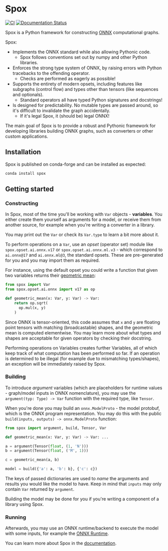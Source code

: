 # Spox

[![CI](https://github.com/Quantco/spox/actions/workflows/ci.yml/badge.svg)](https://github.com/Quantco/spox/actions/workflows/ci.yml)
[![Documentation Status](https://readthedocs.org/projects/spox/badge/?version=latest)](https://spox.readthedocs.io/en/latest/?badge=latest)

Spox is a Python framework for constructing [ONNX](https://github.com/onnx/onnx/) computational graphs.

Spox:

- Implements the ONNX standard while also allowing Pythonic code.
  - Spox follows conventions set out by numpy and other Python libraries.
- Enforces the strong type system of ONNX, by raising errors with Python tracebacks to the offending operator.
  - Checks are performed as eagerly as possible!
- Supports the entirety of modern opsets, including features like subgraphs (control flow) and types other than tensors (like sequences and optionals).
  - Standard operators all have typed Python signatures and docstrings!
- Is designed for predictability. No mutable types are passed around, so it's difficult to invalidate the graph accidentally.
  - If it's legal Spox, it (should be) legal ONNX!

The main goal of Spox is to provide a robust and Pythonic framework for developing libraries building ONNX graphs, such as converters or other custom applications.

## Installation

Spox is published on conda-forge and can be installed as expected:

```bash
conda install spox
```

## Getting started

### Constructing

In Spox, most of the time you'll be working with `Var` objects - **variables**. You either create them yourself as arguments for a model, or receive them from another source, for example when you're writing a converter in a library.

You may print out the `Var` or check its `Var.type` to learn a bit more about it.

To perform operations on a `Var`, use an _opset_ (operator set) module like `spox.opset.ai.onnx.v17` or `spox.opset.ai.onnx.ml.v3` - which correspond to `ai.onnx@17` and `ai.onnx.ml@3`, the standard opsets. These are pre-generated for you and you may import them as required.

For instance, using the default opset you could write a function that given two variables returns their [geometric mean](https://en.wikipedia.org/wiki/Geometric_mean):

```python
from spox import Var
from spox.opset.ai.onnx import v17 as op

def geometric_mean(x: Var, y: Var) -> Var:
    return op.sqrt(
      op.mul(x, y)
    )
```

Since ONNX is tensor-oriented, this code assumes that `x` and `y` are floating point tensors with matching (broadcastable) shapes, and the geometric mean is computed elementwise. You may learn more about what types and shapes are acceptable for given operators by checking their docstring.

Performing operations on Variables creates further Variables, all of which keep track of what computation has been performed so far. If an operation is determined to be illegal (for example due to mismatching types/shapes), an exception will be immediately raised by Spox.

### Building

To introduce _argument_ variables (which are placeholders for runtime values - graph/model inputs in ONNX nomenclature), you may use the `argument(typ: Type) -> Var` function with the required type, like `Tensor`.

When you're done you may build an `onnx.ModelProto` - the model protobuf, which is the ONNX program representation. You may do this with the public `build(inputs, outputs) -> onnx.ModelProto` function:

```python
from spox import argument, build, Tensor, Var

def geometric_mean(x: Var, y: Var) -> Var: ...

a = argument(Tensor(float, (1, 'N')))
b = argument(Tensor(float, ('M', 1)))

c = geometric_mean(a, b)

model = build({'a': a, 'b': b}, {'c': c})
```

The keys of passed dictionaries are used to _name_ the arguments and results you would like the model to have. Keep in mind that `inputs` may only contain `Var` returned by `argument`.

Building the model may be done for you if you're writing a component of a library using Spox.

### Running

Afterwards, you may use an ONNX runtime/backend to execute the model with some inputs, for example the [ONNX Runtime](https://github.com/microsoft/onnxruntime).

You can learn more about Spox in the [documentation](https://docs.dev.quantco.cloud/qc-github-artifacts/Quantco/spox/latest/index.html).
